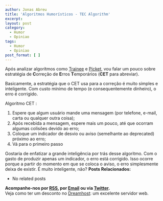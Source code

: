 ```yaml
---
author: Jonas Abreu
title: 'Algoritmos Humorísticos - TEC Algorithm'
excerpt:
layout: post
category:
  - Humor
  - Opiniao
tags:
  - Humor
  - Opiniao
post_format: [ ]
---
```

Após analizar algorítmos como [Trainee][1] e [Picket][2], vou falar um pouco sobre estratégia de **C**orreção de **E**rros **T**emporários (**CET** para abreviar).

Basicamente, a estratégia que o CET usa para a correção é muito simples e inteligente. Com custo mínimo de tempo (e consequentemente dinheiro), o erro é corrigido.

Algoritmo CET :

1.  Espere que algum usuário mande uma mensagem (por telefone, e-mail, carta ou qualquer outra coisa);
2.  Após recebida a mensagem, espere mais um pouco, até que ocorram algumas colisões devido ao erro;
3.  Coloque um indicador de desvio ou aviso (semelhante ao deprecated) próximo ao erro;
4.  Vá para o primeiro passo

Gostaria de enfatizar a grande inteligência por trás desse algoritmo. Com o gasto de produzir apenas um indicador, o erro está corrigido. Isso ocorre porque a partir do momento em que se coloca o aviso, o erro simplesmente deixa de existir. É muito inteligente, não? 
**Posts Relacionados:** 
*   No related posts









**Acompanhe-nos por [ RSS][4], por [Email][5] ou via [Twitter][6].**  
Veja como ter um desconto no [Dreamhost][7]: um excelente servidor web.

 [1]: http://www.vidageek.net/2007/04/30/algoritmos-humoristicos-trainee-algorithm/
 [2]: http://www.vidageek.net/2007/04/27/algoritmos-humoristicos-picket-algorithm/
 [3]: https://twitter.com/share
 [4]: http://feeds.feedburner.com/VidaGeek
 [5]: http://feedburner.google.com/fb/a/mailverify?uri=VidaGeek&loc=pt_BR
 [6]: http://twitter.com/blogvidageek
 [7]: http://vidageek.net/dreamhost/
